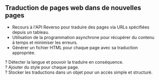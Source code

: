 ## Traduction de pages web dans de nouvelles pages

- Recours à l'API Reverso pour traduire des pages via URLs spécifiées depuis un tableau.
- Utilisation de la programmation asynchrone pour récupérer du contenu à temps et minimiser les erreurs.
- Générer un fichier HTML pour chaque page avec sa traduction appropriée.

? Détecter la langue et pouvoir la traduire en conséquence. <br>
? Ajouter du style pour chaque page. <br>
? Stocker les traductions dans un objet pour un accès simple et structuré. <br>
